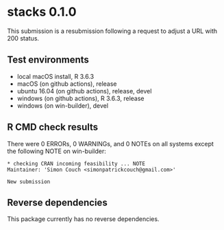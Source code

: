# stacks 0.1.0

This submission is a resubmission following a request to adjust a URL with
200 status.

## Test environments

* local macOS install, R 3.6.3
* macOS (on github actions), release 
* ubuntu 16.04 (on github actions), release, devel
* windows (on github actions), R 3.6.3, release
* windows (on win-builder), devel

## R CMD check results

There were 0 ERRORs, 0 WARNINGs, and 0 NOTEs on all systems except 
the following NOTE on win-builder:

```
* checking CRAN incoming feasibility ... NOTE
Maintainer: 'Simon Couch <simonpatrickcouch@gmail.com>'

New submission
```

## Reverse dependencies

This package currently has no reverse dependencies.